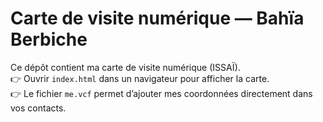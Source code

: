 # Carte de visite numérique — Bahïa Berbiche

Ce dépôt contient ma carte de visite numérique (ISSAÏ).  
👉 Ouvrir `index.html` dans un navigateur pour afficher la carte.  
👉 Le fichier `me.vcf` permet d’ajouter mes coordonnées directement dans vos contacts.

